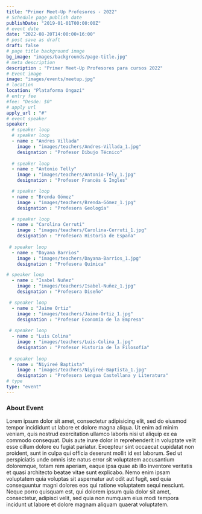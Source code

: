 ```yaml
---
title: "Primer Meet-Up Profesores - 2022"
# Schedule page publish date
publishDate: "2019-01-01T00:00:00Z"
# event date
date: "2022-08-20T14:00:00+16:00"
# post save as draft
draft: false
# page title background image
bg_image: "images/backgrounds/page-title.jpg"
# meta description
description : "Primer Meet-Up Profesores para cursos 2022"
# Event image
image: "images/events/meetup.jpg"
# location
location: "Plataforma Ongazi"
# entry fee
#fee: "Desde: $0"
# apply url
apply_url : "#"
# event speaker
speaker:
  # speaker loop
  # speaker loop
  - name : "Andres Villada"
    image : "images/teachers/Andres-Villada_1.jpg"
    designation : "Profesor Dibujo Técnico"
    
  # speaker loop
  - name : "Antonio Telly"
    image : "images/teachers/Antonio-Tely_1.jpg"
    designation : "Profesor Francés & Ingles"

  # speaker loop
  - name : "Brenda Gómez"
    image : "images/teachers/Brenda-Gómez_1.jpg"
    designation : "Profesora Geología"

  # speaker loop
  - name : "Carolina Cerruti"
    image : "images/teachers/Carolina-Cerruti_1.jpg"
    designation : "Profesora Historia de España"
 
 # speaker loop
  - name : "Dayana Barrios"
    image : "images/teachers/Dayana-Barrios_1.jpg"
    designation : "Profesora Química"

# speaker loop
  - name : "Isabel Nuñez"
    image : "images/teachers/Isabel-Nuñez_1.jpg"
    designation : "Profesora Diseño"

 # speaker loop
  - name : "Jaime Ortiz"
    image : "images/teachers/Jaime-Ortiz_1.jpg"
    designation : "Profesor Economía de la Empresa"
 
 # speaker loop
  - name : "Luis Colina"
    image : "images/teachers/Luis-Colina_1.jpg"
    designation : "Profesor Historia de la Filosofía"
    
 # speaker loop
  - name : "Niyireé Baptista"
    image : "images/teachers/Niyireé-Baptista_1.jpg"
    designation : "Profesora Lengua Castellana y Literatura" 
# type
type: "event"
---
```


### About Event

Lorem ipsum dolor sit amet, consectetur adipisicing elit, sed do eiusmod tempor incididunt ut labore et dolore magna aliqua. Ut enim ad minim veniam, quis nostrud exercitation ullamco laboris nisi ut aliquip ex ea commodo consequat. Duis aute irure dolor in reprehenderit in voluptate velit esse cillum dolore eu fugiat  pariatur. Excepteur sint occaecat cupidatat non proident, sunt in culpa qui officia deserunt mollit id est laborum. Sed ut perspiciatis unde omnis iste natus error sit voluptatem accusantium doloremque, totam rem aperiam, eaque ipsa quae ab illo inventore veritatis et quasi architecto beatae vitae sunt explicabo. Nemo enim ipsam voluptatem quia voluptas sit aspernatur aut odit aut fugit, sed quia consequuntur magni dolores eos qui ratione voluptatem sequi nesciunt. Neque porro quisquam est, qui dolorem ipsum quia dolor sit amet, consectetur, adipisci velit, sed quia non numquam eius modi tempora incidunt ut labore et dolore magnam aliquam quaerat voluptatem.